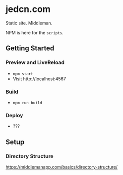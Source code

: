 # jedcn.com

Static site. Middleman.

NPM is here for the `scripts`.

## Getting Started

### Preview and LiveReload

* `npm start`
* Visit http://localhost:4567

### Build

* `npm run build`

### Deploy

* ???

## Setup

### Directory Structure

https://middlemanapp.com/basics/directory-structure/
